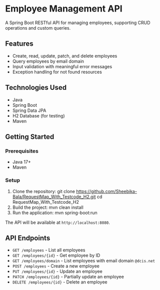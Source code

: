 # Employee Management API

A Spring Boot RESTful API for managing employees, supporting CRUD operations and custom queries.

## Features

- Create, read, update, patch, and delete employees
- Query employees by email domain
- Input validation with meaningful error messages
- Exception handling for not found resources

## Technologies Used

- Java
- Spring Boot
- Spring Data JPA
- H2 Database (for testing)
- Maven

## Getting Started

### Prerequisites

- Java 17+
- Maven

### Setup

1. Clone the repository:
   git clone https://github.com/Sheebika-Bala/RequestMap_With_Testcode_H2.git cd RequestMap_With_Testcode_H2
2. Build the project:
   mvn clean install
3. Run the application:
   mvn spring-boot:run

The API will be available at `http://localhost:8080`.

## API Endpoints

- `GET /employees` - List all employees
- `GET /employees/{id}` - Get employee by ID
- `GET /employees/domain` - List employees with email domain `@dcis.net`
- `POST /employees` - Create a new employee
- `PUT /employees/{id}` - Update an employee
- `PATCH /employees/{id}` - Partially update an employee
- `DELETE /employees/{id}` - Delete an employee

